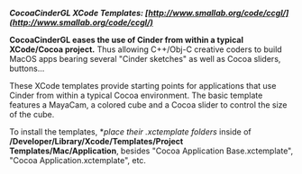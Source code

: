 ***CocoaCinderGL XCode Templates: [http://www.smallab.org/code/ccgl/](http://www.smallab.org/code/ccgl/)***

**CocoaCinderGL eases the use of Cinder from within a typical XCode/Cocoa project.** Thus allowing C++/Obj-C creative coders to build MacOS apps bearing several "Cinder sketches" as well as Cocoa sliders, buttons...

These XCode templates provide starting points for applications that use Cinder from within a typical Cocoa environment. The basic template features a MayaCam, a colored cube and a Cocoa slider to control the size of the cube.

To install the templates, **place their *.xctemplate folders** inside of **/Developer/Library/Xcode/Templates/Project Templates/Mac/Application**, besides "Cocoa Application Base.xctemplate", "Cocoa Application.xctemplate", etc.